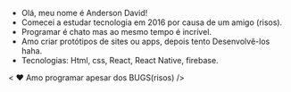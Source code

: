 - Olá, meu nome é Anderson David!
- Comecei a estudar tecnologia em 2016 por causa de um amigo (risos).
- Programar é chato mas ao mesmo tempo é incrível.
- Amo criar protótipos de sites ou apps, depois tento Desenvolvê-los haha.
- Tecnologias: Html, css, React, React Native, firebase.

< ❤️ Amo programar apesar dos BUGS(risos) />
